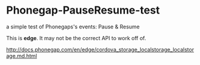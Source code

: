 # Phonegap-PauseResume-test #
a simple test of Phonegaps's events: Pause &amp; Resume

This is **edge**. It may not be the correct API to work off of.

http://docs.phonegap.com/en/edge/cordova_storage_localstorage_localstorage.md.html